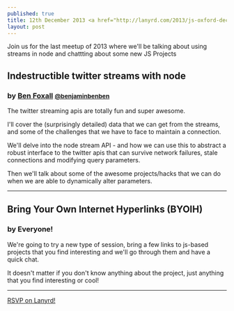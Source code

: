 ```yaml
---
published: true
title: 12th December 2013 <a href="http://lanyrd.com/2013/js-oxford-december/" class="btn btn-large btn-primary pull-right">Attend On Lanyrd</a>
layout: post
---
```


<p class="lead">Join us for the last meetup of 2013 where we'll be talking about using streams in node and chattting about some new JS Projects</p>

## Indestructible twitter streams with node
### by [Ben Foxall](http://benjaminbenben.com) <small><a href="https://twitter.com/intent/user?screen_name=benjaminbenben">@benjaminbenben</a></small>

The twitter streaming apis are totally fun and super awesome.

I'll cover the (surprisingly detailed) data that we can get from the streams, and some of the challenges that we have to face to maintain a connection.

We'll delve into the node stream API - and how we can use this to abstract a robust interface to the twitter apis that can survive network failures, stale connections and modifying query parameters.

Then we'll talk about some of the awesome projects/hacks that we can do when we are able to dynamically alter parameters.

---

## Bring Your Own Internet Hyperlinks (BYOIH)
### by Everyone!

We're going to try a new type of session, bring a few links to js-based projects that you find interesting and we'll go through them and have a quick chat.

It doesn't matter if you don't know anything about the project, just anything that you find interesting or cool!

---

<div class="lanyrd-target-participants">
    <a href="http://lanyrd.com/2013/js-oxford-december/attendees/" class="lanyrd-participants">
        RSVP on Lanyrd!
    </a>
</div>

<script src="http://cdn.lanyrd.net/badges/embed-v1.min.js"><!-- --></script>